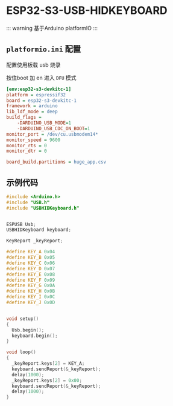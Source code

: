 # ESP32-S3-USB-HIDKEYBOARD

::: warning 
基于Arduino platformIO
:::

## `platformio.ini` 配置 

配置使用板载 usb 烧录 

按住boot 加 en 进入 `DFU` 模式
```ini
[env:esp32-s3-devkitc-1]
platform = espressif32
board = esp32-s3-devkitc-1
framework = arduino
lib_ldf_mode = deep
build_flags = 
	-DARDUINO_USB_MODE=1
	-DARDUINO_USB_CDC_ON_BOOT=1
monitor_port = /dev/cu.usbmodem14*
monitor_speed = 9600
monitor_rts = 0
monitor_dtr = 0

board_build.partitions = huge_app.csv
``` 

## 示例代码

```c
#include <Arduino.h>
#include "USB.h"
#include "USBHIDKeyboard.h"


ESPUSB Usb;
USBHIDKeyboard keyboard;

KeyReport _keyReport;

#define KEY_A 0x04
#define KEY_B 0x05
#define KEY_C 0x06
#define KEY_D 0x07
#define KEY_E 0x08
#define KEY_F 0x09
#define KEY_G 0x0A
#define KEY_H 0x0B
#define KEY_I 0x0C
#define KEY_J 0x0D


void setup()
{
  Usb.begin();  
  keyboard.begin();
}

void loop()
{
  _keyReport.keys[2] = KEY_A;
  keyboard.sendReport(&_keyReport);
  delay(1000);
  _keyReport.keys[2] = 0x00;
  keyboard.sendReport(&_keyReport);
  delay(1000);
}
```




